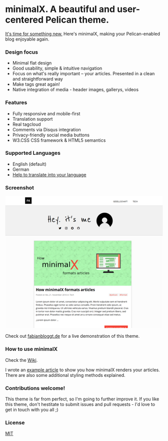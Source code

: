 minimalX. A beautiful and user-centered Pelican theme.
========================================================

[It's time for something new.](http://fabianbloggt.de/minimalx-pelican-theme.html) Here's minimalX, making your Pelican-enabled blog enjoyable again.

### Design focus
- Minimal flat design
- Good usability, simple & intuitive navigation
- Focus on what's really important &ndash; your articles. Presented in a clean and straightforward way
- Make tags great again!
- Native integration of media - header images, gallerys, videos


### Features
- Fully responsive and mobile-first
- Translation support
- Real tagcloud
- Comments via Disqus integration
- Privacy-friendly social media buttons
- W3.CSS CSS framework & HTML5 semantics

### Supported Languages
- English (default)
- German
- [Help to translate into your language](https://www.transifex.com/art1fa/minimalx/)

### Screenshot
![Screenshot of minimalX](minimalX.png)

Check out [fabianbloggt.de](http://fabianbloggt.de) for a live demonstration of this theme.

### How to use minimalX

Check the [Wiki](https://github.com/art1fa/minimalX/wiki).

I wrote an [example article](http://fabianbloggt.de/minimalx-article-format.html) to show you how minimalX renders your articles. There are also some additional styling methods explained.

### Contributions welcome!

This theme is far from perfect, so I'm going to further improve it. If you like this theme, don't hestitate to submit issues and pull requests - I'd love to get in touch with you all ;)

### License
[MIT](LICENSE)
